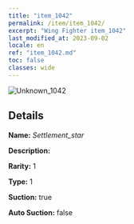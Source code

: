 ```yaml
---
title: "item_1042"
permalink: /item/item_1042/
excerpt: "Wing Fighter item_1042"
last_modified_at: 2023-09-02
locale: en
ref: "item_1042.md"
toc: false
classes: wide
---
```



 ![Unknown_1042](/images/item/Settlement_star_p.png)



## Details

 **Name:** *Settlement_star* 

 **Description:** 

 **Rarity:** 1 

 **Type:** 1 

 **Suction:** true 

 **Auto Suction:** false 


